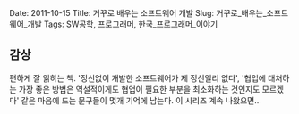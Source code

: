 Date: 2011-10-15
Title: 거꾸로 배우는 소프트웨어 개발
Slug: 거꾸로_배우는_소프트웨어_개발
Tags: SW공학, 프로그래머, 한국_프로그래머_이야기

## 감상
편하게 잘 읽히는 책. '정신없이 개발한 소프트웨어가 제 정신일리 없다', '협업에 대처하는 가장 좋은 방법은 역설적이게도 협업이 필요한 부분을 최소화하는 것인지도 모르겠다' 같은 마음에 드는 문구들이 몇개 기억에 남는다. 이 시리즈 계속 나왔으면..